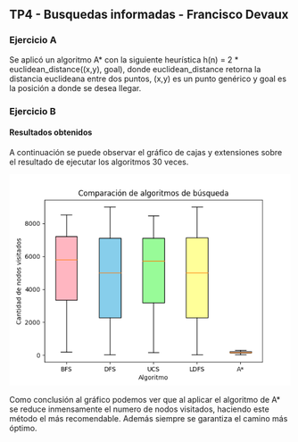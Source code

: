## TP4 - Busquedas informadas - Francisco Devaux

### Ejercicio A

Se aplicó un algoritmo A* con la siguiente heurística h(n) = 2 * euclidean_distance((x,y), goal), donde euclidean_distance retorna la distancia euclideana entre dos puntos, (x,y) es un punto genérico y goal es la posición a donde se desea llegar.

### Ejercicio B

#### Resultados obtenidos

A continuación se puede observar el gráfico de cajas y extensiones sobre el resultado de ejecutar los algoritmos 30 veces.

![resultados](results/boxplot.png)

Como conclusión al gráfico podemos ver que al aplicar el algoritmo de A\* se reduce inmensamente el numero de nodos visitados, haciendo este método el más recomendable. Además siempre se garantiza el camino más óptimo.
